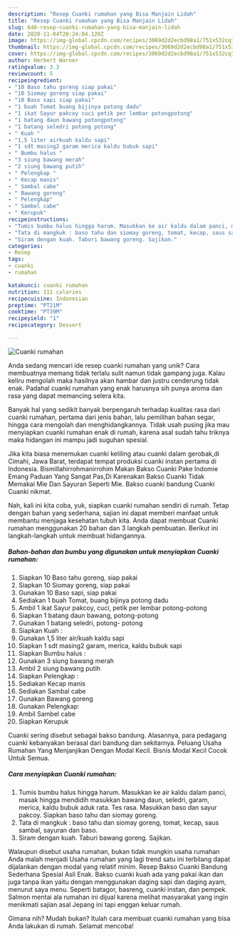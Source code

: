 ```yaml
---
description: "Resep Cuanki rumahan yang Bisa Manjain Lidah"
title: "Resep Cuanki rumahan yang Bisa Manjain Lidah"
slug: 648-resep-cuanki-rumahan-yang-bisa-manjain-lidah
date: 2020-11-04T20:24:04.120Z
image: https://img-global.cpcdn.com/recipes/3069d2d2ecbd98a1/751x532cq70/cuanki-rumahan-foto-resep-utama.jpg
thumbnail: https://img-global.cpcdn.com/recipes/3069d2d2ecbd98a1/751x532cq70/cuanki-rumahan-foto-resep-utama.jpg
cover: https://img-global.cpcdn.com/recipes/3069d2d2ecbd98a1/751x532cq70/cuanki-rumahan-foto-resep-utama.jpg
author: Herbert Warner
ratingvalue: 3.3
reviewcount: 5
recipeingredient:
- "10 Baso tahu goreng siap pakai"
- "10 Siomay goreng siap pakai"
- "10 Baso sapi siap pakai"
- "1 buah Tomat buang bijinya potong dadu"
- "1 ikat Sayur pakcoy cuci petik per lembar potongpotong"
- "1 batang daun bawang potongpotong"
- "1 batang seledri potong potong"
- " Kuah "
- "1,5 liter airkuah kaldu sapi"
- "1 sdt masing2 garam merica kaldu bubuk sapi"
- " Bumbu halus "
- "3 siung bawang merah"
- "2 siung bawang putih"
- " Pelengkap "
- " Kecap manis"
- " Sambal cabe"
- " Bawang goreng"
- " Pelengkap"
- " Sambel cabe"
- " Kerupuk"
recipeinstructions:
- "Tumis bumbu halus hingga harum. Masukkan ke air kaldu dalam panci, masak hingga mendidih masukkan bawang daun, seledri, garam, merica, kaldu bubuk aduk rata. Tes rasa. Masukkan baso dan sayur pakcoy. Siapkan baso tahu dan siomay goreng."
- "Tata di mangkuk : baso tahu dan siomay goreng, tomat, kecap, saus sambal, sayuran dan baso."
- "Siram dengan kuah. Taburi bawang goreng. Sajikan."
categories:
- Resep
tags:
- cuanki
- rumahan

katakunci: cuanki rumahan 
nutrition: 111 calories
recipecuisine: Indonesian
preptime: "PT21M"
cooktime: "PT39M"
recipeyield: "1"
recipecategory: Dessert

---
```



![Cuanki rumahan](https://img-global.cpcdn.com/recipes/3069d2d2ecbd98a1/751x532cq70/cuanki-rumahan-foto-resep-utama.jpg)

Anda sedang mencari ide resep cuanki rumahan yang unik? Cara membuatnya memang tidak terlalu sulit namun tidak gampang juga. Kalau keliru mengolah maka hasilnya akan hambar dan justru cenderung tidak enak. Padahal cuanki rumahan yang enak harusnya sih punya aroma dan rasa yang dapat memancing selera kita.

Banyak hal yang sedikit banyak berpengaruh terhadap kualitas rasa dari cuanki rumahan, pertama dari jenis bahan, lalu pemilihan bahan segar, hingga cara mengolah dan menghidangkannya. Tidak usah pusing jika mau menyiapkan cuanki rumahan enak di rumah, karena asal sudah tahu triknya maka hidangan ini mampu jadi suguhan spesial.

Jika kita biasa menemukan cuanki keliling atau cuanki dalam gerobak,di Cimahi, Jawa Barat, terdapat tempat produksi cuanki instan pertama di Indonesia. Bismillahirrohmanirrohim Makan Bakso Cuanki Pake Indomie Emang Paduan Yang Sangat Pas,Di Karenakan Bakso Cuanki Tidak Memakai Mie Dan Sayuran Seperti Mie. Bakso cuanki bandung Cuanki Cuanki nikmat.


Nah, kali ini kita coba, yuk, siapkan cuanki rumahan sendiri di rumah. Tetap dengan bahan yang sederhana, sajian ini dapat memberi manfaat untuk membantu menjaga kesehatan tubuh kita. Anda dapat membuat Cuanki rumahan menggunakan 20 bahan dan 3 langkah pembuatan. Berikut ini langkah-langkah untuk membuat hidangannya.

<!--inarticleads1-->

##### Bahan-bahan dan bumbu yang digunakan untuk menyiapkan Cuanki rumahan:

1. Siapkan 10 Baso tahu goreng, siap pakai
1. Siapkan 10 Siomay goreng, siap pakai
1. Gunakan 10 Baso sapi, siap pakai
1. Sediakan 1 buah Tomat, buang bijinya potong dadu
1. Ambil 1 ikat Sayur pakcoy, cuci, petik per lembar potong-potong
1. Siapkan 1 batang daun bawang, potong-potong
1. Gunakan 1 batang seledri, potong- potong
1. Siapkan  Kuah :
1. Gunakan 1,5 liter air/kuah kaldu sapi
1. Siapkan 1 sdt masing2 garam, merica, kaldu bubuk sapi
1. Siapkan  Bumbu halus :
1. Gunakan 3 siung bawang merah
1. Ambil 2 siung bawang putih
1. Siapkan  Pelengkap :
1. Sediakan  Kecap manis
1. Sediakan  Sambal cabe
1. Gunakan  Bawang goreng
1. Gunakan  Pelengkap:
1. Ambil  Sambel cabe
1. Siapkan  Kerupuk


Cuanki sering disebut sebagai bakso bandung. Alasannya, para pedagang cuanki kebanyakan berasal dari bandung dan sekitarnya. Peluang Usaha Rumahan Yang Menjanjikan Dengan Modal Kecil. Bisnis Modal Kecil Cocok Untuk Semua. 

<!--inarticleads2-->

##### Cara menyiapkan Cuanki rumahan:

1. Tumis bumbu halus hingga harum. Masukkan ke air kaldu dalam panci, masak hingga mendidih masukkan bawang daun, seledri, garam, merica, kaldu bubuk aduk rata. Tes rasa. Masukkan baso dan sayur pakcoy. Siapkan baso tahu dan siomay goreng.
1. Tata di mangkuk : baso tahu dan siomay goreng, tomat, kecap, saus sambal, sayuran dan baso.
1. Siram dengan kuah. Taburi bawang goreng. Sajikan.


Walaupun disebut usaha rumahan, bukan tidak mungkin usaha rumahan Anda malah menjadi Usaha rumahan yang lagi trend satu ini terbilang dapat dijalankan dengan modal yang relatif minim. Resep Bakso Cuanki Bandung Sederhana Spesial Asli Enak. Bakso cuanki kuah ada yang pakai ikan dan juga tanpa ikan yaitu dengan menggunakan daging sapi dan daging ayam, menurut saya menu. Seperti batagor, basreng, cuanki instan, dan pempek. Salmon mentai ala rumahan ini dijual karena melihat masyarakat yang ingin menikmati sajian asal Jepang ini tapi enggan keluar rumah. 

Gimana nih? Mudah bukan? Itulah cara membuat cuanki rumahan yang bisa Anda lakukan di rumah. Selamat mencoba!
